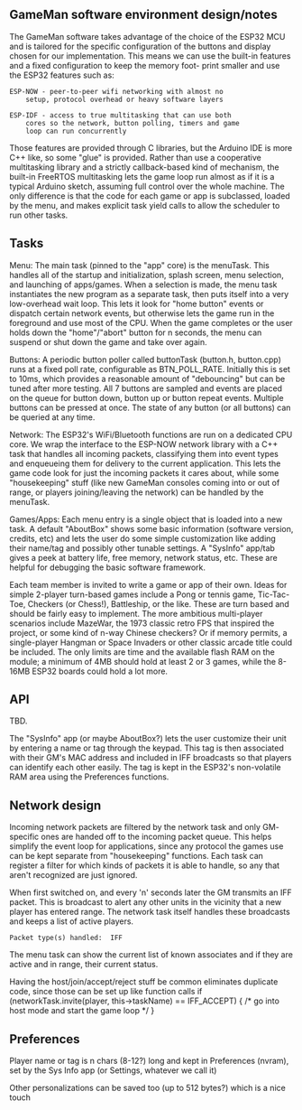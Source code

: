 
GameMan software environment design/notes
-----------------------------------------


The GameMan software takes advantage of the choice of the ESP32 MCU
and is tailored for the specific configuration of the buttons and
display chosen for our implementation.  This means we can use the
built-in features and a fixed configuration to keep the memory foot-
print smaller and use the ESP32 features such as:

    ESP-NOW - peer-to-peer wifi networking with almost no
        setup, protocol overhead or heavy software layers

    ESP-IDF - access to true multitasking that can use both
        cores so the network, button polling, timers and game
        loop can run concurrently

Those features are provided through C libraries, but the Arduino IDE
is more C++ like, so some "glue" is provided.  Rather than use a
cooperative multitasking library and a strictly callback-based kind
of mechanism, the built-in FreeRTOS multitasking lets the game loop
run almost as if it is a typical Arduino sketch, assuming full control
over the whole machine.  The only difference is that the code for each
game or app is subclassed, loaded by the menu, and makes explicit task
yield calls to allow the scheduler to run other tasks.

Tasks
-----

Menu:
The main task (pinned to the "app" core) is the menuTask.  This handles
all of the startup and initialization, splash screen, menu selection,
and launching of apps/games.  When a selection is made, the menu task
instantiates the new program as a separate task, then puts itself into
a very low-overhead wait loop.  This lets it look for "home button"
events or dispatch certain network events, but otherwise lets the game
run in the foreground and use most of the CPU.  When the game completes
or the user holds down the "home"/"abort" button for n seconds, the
menu can suspend or shut down the game and take over again.

Buttons:
A periodic button poller called buttonTask (button.h, button.cpp) runs
at a fixed poll rate, configurable as BTN_POLL_RATE.  Initially this is
set to 10ms, which provides a reasonable amount of "debouncing" but can
be tuned after more testing.  All 7 buttons are sampled and events are
placed on the queue for button down, button up or button repeat events.
Multiple buttons can be pressed at once.  The state of any button (or
all buttons) can be queried at any time.

Network:
The ESP32's WiFi/Bluetooth functions are run on a dedicated CPU core.
We wrap the interface to the ESP-NOW network library with a C++ task
that handles all incoming packets, classifying them into event types
and enqueueing them for delivery to the current application.  This lets
the game code look for just the incoming packets it cares about, while
some "housekeeping" stuff (like new GameMan consoles coming into or out
of range, or players joining/leaving the network) can be handled by the
menuTask.

Games/Apps:
Each menu entry is a single object that is loaded into a new task.  A
default "AboutBox" shows some basic information (software version,
credits, etc) and lets the user do some simple customization like adding
their name/tag and possibly other tunable settings.  A "SysInfo" app/tab
gives a peek at battery life, free memory, network status, etc.  These
are helpful for debugging the basic software framework.

Each team member is invited to write a game or app of their own.  Ideas
for simple 2-player turn-based games include a Pong or tennis game,
Tic-Tac-Toe, Checkers (or Chess!), Battleship, or the like.  These are
turn based and should be fairly easy to implement.  The more ambitious
multi-player scenarios include MazeWar, the 1973 classic retro FPS that
inspired the project, or some kind of n-way Chinese checkers?  Or if
memory permits, a single-player Hangman or Space Invaders or other
classic arcade title could be included.  The only limits are time and
the available flash RAM on the module; a minimum of 4MB should hold at
least 2 or 3 games, while the 8-16MB ESP32 boards could hold a lot
more.

API
---

TBD.

The "SysInfo" app (or maybe AboutBox?) lets the user customize their
unit by entering a name or tag through the keypad.  This tag is then
associated with their GM's MAC address and included in IFF broadcasts
so that players can identify each other easily.  The tag is kept in
the ESP32's non-volatile RAM area using the Preferences functions.

Network design
--------------

Incoming network packets are filtered by the network task and only GM-
specific ones are handed off to the incoming packet queue.  This helps
simplify the event loop for applications, since any protocol the games
use can be kept separate from "housekeeping" functions.  Each task can
register a filter for which kinds of packets it is able to handle, so
any that aren't recognized are just ignored.

When first switched on, and every 'n' seconds later the GM transmits an
IFF packet.  This is broadcast to alert any other units in the vicinity
that a new player has entered range.  The network task itself handles
these broadcasts and keeps a list of active players.

    Packet type(s) handled:  IFF

The menu task can show the current list of known associates and if
they are active and in range, their current status.

Having the host/join/accept/reject stuff be common eliminates duplicate
code, since those can be set up like function calls
  if (networkTask.invite(player, this->taskName) == IFF_ACCEPT) {
    /* go into host mode and start the game loop */
  }


Preferences
-----------

Player name or tag is n chars (8-12?) long and kept in Preferences
(nvram), set by the Sys Info app (or Settings, whatever we call it)

Other personalizations can be saved too (up to 512 bytes?) which is
a nice touch




